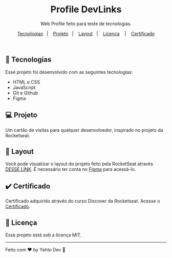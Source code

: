<h1 align="center"> Profile DevLinks </h1>

<p align="center">
Web Profile feito para teste de tecnologias.
</p>

<p align="center">
  <a href="#-tecnologias">Tecnologias</a>&nbsp;&nbsp;&nbsp;|&nbsp;&nbsp;&nbsp;
  <a href="#-projeto">Projeto</a>&nbsp;&nbsp;&nbsp;|&nbsp;&nbsp;&nbsp;
  <a href="#-layout">Layout</a>&nbsp;&nbsp;&nbsp;|&nbsp;&nbsp;&nbsp;
  <a href="#memo-licença">Licença</a>
  &nbsp;&nbsp;&nbsp;|&nbsp;&nbsp;&nbsp;
  <a href="#-certificado"> Certificado</a>
</p>

<br>

## 🚀 Tecnologias

Esse projeto foi desenvolvido com as seguintes tecnologias:

- HTML e CSS
- JavaScript
- Git e Github
- Figma

## 💻 Projeto

Um cartão de visitas para qualquer desenvolvedor, inspirado no projeto da Rocketseat.

## 🔖 Layout

Você pode visualizar o layout do projeto feito pela RocketSeat através [DESSE LINK](<https://www.figma.com/file/MF894TdzM99Fg9Ssu4KyMq/DevLinks-(Copy)?node-id=1%3A113&t=8x94o7ecTaQMC2CS-1/duplicate>). É necessário ter conta no [Figma](https://figma.com) para acessá-lo.

## :heavy_check_mark: Certificado

Certificado adquirido através do curso Discover da Rocketseat. Acesse o [Certificado](https://app.rocketseat.com.br/certificates/21b89159-ec7c-42f7-813f-ca50ed6802b9).

## :memo: Licença

Esse projeto está sob a licença MIT.

---

Feito com ♥ by Yahto Dev :maple_leaf:
